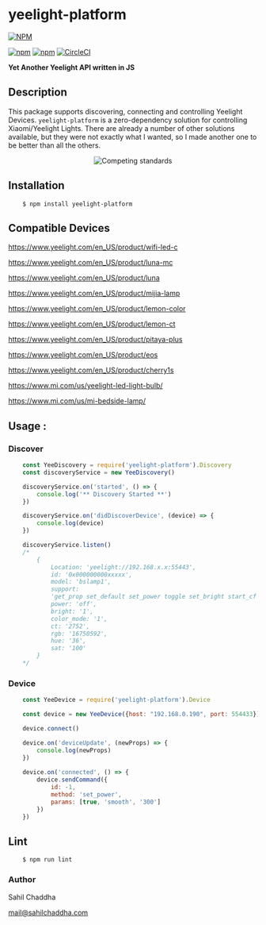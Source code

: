 # yeelight-platform

[![NPM](https://nodei.co/npm/yeelight-platform.png?downloads=true&downloadRank=true&stars=true)](https://nodei.co/npm/yeelight-platform/)

[![npm](https://img.shields.io/npm/dm/yeelight-platform.svg)](https://www.npmjs.com/package/yeelight-platform)
[![npm](https://img.shields.io/npm/v/yeelight-platform.svg)](https://www.npmjs.com/package/yeelight-platform)
[![CircleCI](https://circleci.com/gh/sahilchaddha/yeelight-platform.svg?style=svg)](https://circleci.com/gh/sahilchaddha/yeelight-platform)


**Yet Another Yeelight API written in JS**

## Description

This package supports discovering, connecting and controlling Yeelight Devices.
`yeelight-platform` is a zero-dependency solution for controlling Xiaomi/Yeelight Lights. There are already a number of other solutions available, but they were not exactly what I wanted, so I made another one to be better than all the others.

<p align="center">
  <!-- Why isn't there Markdown for centered images? -->
  <img src="https://imgs.xkcd.com/comics/standards.png" alt="Competing standards">
</p>

## Installation

```shell
    $ npm install yeelight-platform
```

## Compatible Devices

https://www.yeelight.com/en_US/product/wifi-led-c

https://www.yeelight.com/en_US/product/luna-mc

https://www.yeelight.com/en_US/product/luna

https://www.yeelight.com/en_US/product/mijia-lamp

https://www.yeelight.com/en_US/product/lemon-color

https://www.yeelight.com/en_US/product/lemon-ct

https://www.yeelight.com/en_US/product/pitaya-plus

https://www.yeelight.com/en_US/product/eos

https://www.yeelight.com/en_US/product/cherry1s

https://www.mi.com/us/yeelight-led-light-bulb/

https://www.mi.com/us/mi-bedside-lamp/


## Usage : 

### Discover

```js
    const YeeDiscovery = require('yeelight-platform').Discovery
    const discoveryService = new YeeDiscovery()

    discoveryService.on('started', () => {
        console.log('** Discovery Started **')
    })

    discoveryService.on('didDiscoverDevice', (device) => {
        console.log(device)
    })

    discoveryService.listen()
    /*
        {
            Location: 'yeelight://192.168.x.x:55443',
            id: '0x000000000xxxxx',
            model: 'bslamp1',
            support:
            'get_prop set_default set_power toggle set_bright start_cf stop_cf set_scene cron_add cron_get cron_del set_ct_abx set_rgb set_hsv set_adjust adjust_bright adjust_ct adjust_color set_music set_name',
            power: 'off',
            bright: '1',
            color_mode: '1',
            ct: '2752',
            rgb: '16750592',
            hue: '36',
            sat: '100'
        }
    */
```

### Device

```js
    const YeeDevice = require('yeelight-platform').Device

    const device = new YeeDevice({host: "192.168.0.190", port: 554433})

    device.connect()

    device.on('deviceUpdate', (newProps) => {
        console.log(newProps)
    })
    
    device.on('connected', () => {
        device.sendCommand({
            id: -1,
            method: 'set_power',
            params: [true, 'smooth', '300']
        })
    })    

```

## Lint

```shell
    $ npm run lint
```

### Author

Sahil Chaddha

mail@sahilchaddha.com
